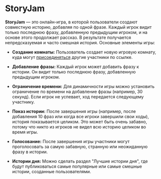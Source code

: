 # StoryJam

**StoryJam** — это онлайн-игра, в которой пользователи создают совместную историю, добавляя по одной фразе. Каждый игрок видит только последнюю фразу, добавленную предыдущим игроком, и на основе этого продолжает рассказ. В результате получается непредсказуемая и часто смешная история. Основные элементы игры:

- **Создание комнаты:** Пользователь создает новую игровую комнату, куда могут [присоединяться](#) другие участники по ссылке.

- **Добавление фразы:** Каждый игрок может добавить фразу к истории. Он видит только последнюю фразу, добавленную предыдущим игроком.

- **Ограничение времени:** Для динамичности игры можно установить ограничение по времени на добавление фразы (например, 30 секунд). Если игрок не успевает, ход передается следующему участнику.

- **Показ истории:** После завершения игры (например, после добавления 10 фраз или когда все игроки завершили свои ходы), история показывается целиком. Это может быть очень забавно, потому что никто из игроков не видел всю историю целиком во время игры.

- **Голосование:** После завершения игры участники могут проголосовать за самую забавную, странную или неожиданную фразу в истории.

- **Истории дня:** Можно сделать раздел "Лучшие истории дня", где будут публиковаться самые популярные или самые смешные истории, созданные пользователями.
